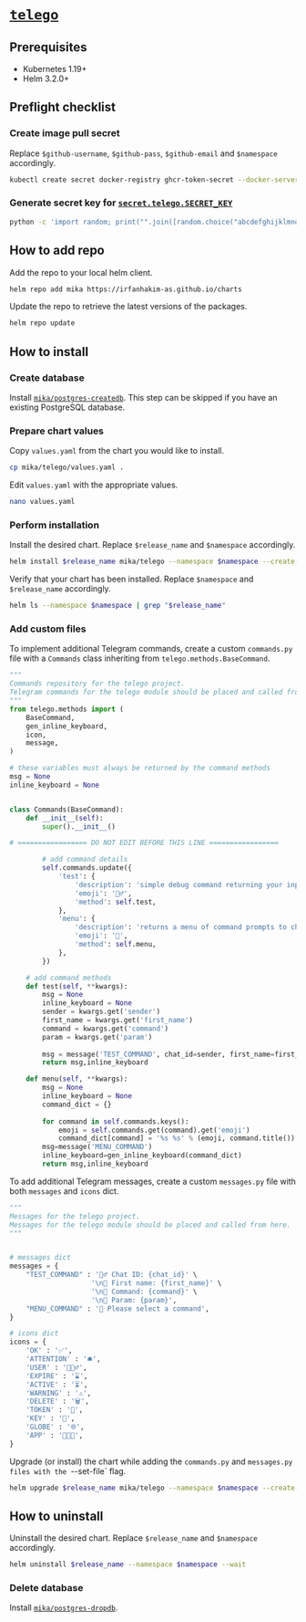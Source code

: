 # [`telego`](https://github.com/irfanhakim-as/telego)

## Prerequisites

- Kubernetes 1.19+
- Helm 3.2.0+

## Preflight checklist

### Create image pull secret

Replace `$github-username`, `$github-pass`, `$github-email` and `$namespace` accordingly.

```sh
kubectl create secret docker-registry ghcr-token-secret --docker-server=https://ghcr.io --docker-username="$github-username" --docker-password="$github-pass" --docker-email="$github-email" -n $namespace
```

### Generate secret key for [`secret.telego.SECRET_KEY`](values.yaml)

```sh
python -c 'import random; print("".join([random.choice("abcdefghijklmnopqrstuvwxyz0123456789!@#$%^&*(-_=+)") for i in range(50)]))'
```

## How to add repo

Add the repo to your local helm client.

```sh
helm repo add mika https://irfanhakim-as.github.io/charts
```

Update the repo to retrieve the latest versions of the packages.

```sh
helm repo update
```

## How to install

### Create database

Install [`mika/postgres-createdb`](../postgres-createdb/). This step can be skipped if you have an existing PostgreSQL database.

### Prepare chart values

Copy `values.yaml` from the chart you would like to install.

```sh
cp mika/telego/values.yaml .
```

Edit `values.yaml` with the appropriate values.

```sh
nano values.yaml
```

### Perform installation

Install the desired chart. Replace `$release_name` and `$namespace` accordingly.

```sh
helm install $release_name mika/telego --namespace $namespace --create-namespace --values values.yaml --wait
```

Verify that your chart has been installed. Replace `$namespace` and `$release_name` accordingly.

```sh
helm ls --namespace $namespace | grep "$release_name"
```

### Add custom files

To implement additional Telegram commands, create a custom `commands.py` file with a `Commands` class inheriting from `telego.methods.BaseCommand`.

```python
"""
Commands repository for the telego project.
Telegram commands for the telego module should be placed and called from here.
"""
from telego.methods import (
    BaseCommand,
    gen_inline_keyboard,
    icon,
    message,
)

# these variables must always be returned by the command methods
msg = None
inline_keyboard = None


class Commands(BaseCommand):
    def __init__(self):
        super().__init__()

# ================= DO NOT EDIT BEFORE THIS LINE =================

        # add command details
        self.commands.update({
            'test': {
                'description': 'simple debug command returning your input',
                'emoji': '🤵‍♂️',
                'method': self.test,
            },
            'menu': {
                'description': 'returns a menu of command prompts to choose from',
                'emoji': '🔮',
                'method': self.menu,
            },
        })

    # add command methods
    def test(self, **kwargs):
        msg = None
        inline_keyboard = None
        sender = kwargs.get('sender')
        first_name = kwargs.get('first_name')
        command = kwargs.get('command')
        param = kwargs.get('param')
        
        msg = message('TEST_COMMAND', chat_id=sender, first_name=first_name, command=command, param=param)
        return msg,inline_keyboard

    def menu(self, **kwargs):
        msg = None
        inline_keyboard = None
        command_dict = {}
        
        for command in self.commands.keys():
            emoji = self.commands.get(command).get('emoji')
            command_dict[command] = '%s %s' % (emoji, command.title())
        msg=message('MENU_COMMAND')
        inline_keyboard=gen_inline_keyboard(command_dict)
        return msg,inline_keyboard
```

To add additional Telegram messages, create a custom `messages.py` file with both `messages` and `icons` dict.

```python
"""
Messages for the telego project.
Messages for the telego module should be placed and called from here.
"""


# messages dict
messages = {
    "TEST_COMMAND" : '🤵‍♂️ Chat ID: {chat_id}' \
                    '\n📛 First name: {first_name}' \
                    '\n🎤 Command: {command}' \
                    '\n💬 Param: {param}',
    "MENU_COMMAND" : '🔮 Please select a command',
}

# icons dict
icons = {
    'OK' : '✅',
    'ATTENTION' : '🛎',
    'USER' : '🙋🏻‍♂️',
    'EXPIRE' : '⌛️',
    'ACTIVE' : '⏳',
    'WARNING' : '⚠️',
    'DELETE' : '🗑',
    'TOKEN' : '🔐',
    'KEY' : '🔑',
    'GLOBE' : '🌐',
    'APP' : '🧑🏼‍💻',
}
```

Upgrade (or install) the chart while adding the `commands.py` and `messages.py files with the `--set-file` flag.

```sh
helm upgrade $release_name mika/telego --namespace $namespace --create-namespace --values values.yaml --set-file configmap.telego.CUSTOM_COMMANDS=commands.py --set-file configmap.telego.CUSTOM_MESSAGES=messages.py --wait
```

## How to uninstall

Uninstall the desired chart. Replace `$release_name` and `$namespace` accordingly.

```sh
helm uninstall $release_name --namespace $namespace --wait
```

### Delete database

Install [`mika/postgres-dropdb`](../postgres-dropdb/).